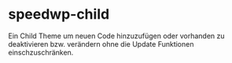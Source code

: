 # speedwp-child
Ein Child Theme um neuen Code hinzuzufügen oder vorhanden zu deaktivieren bzw. verändern ohne die Update Funktionen einschzuschränken.
